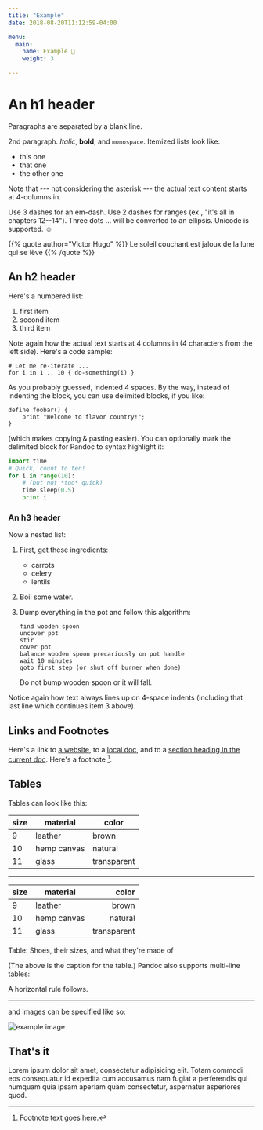 ```yaml
---
title: "Example"
date: 2018-08-20T11:12:59-04:00

menu:
  main:
    name: Example 📃
    weight: 3

---
```


# An h1 header

Paragraphs are separated by a blank line.

2nd paragraph. *Italic*, **bold**, and `monospace`. Itemized lists
look like:

  * this one
  * that one
  * the other one

Note that --- not considering the asterisk --- the actual text
content starts at 4-columns in.

Use 3 dashes for an em-dash. Use 2 dashes for ranges (ex., "it's all
in chapters 12--14"). Three dots ... will be converted to an ellipsis.
Unicode is supported. ☺

{{% quote author="Victor Hugo" %}}
Le soleil couchant est jaloux de la lune qui se lève
{{% /quote %}}

## An h2 header

Here's a numbered list:

 1. first item
 2. second item
 3. third item

Note again how the actual text starts at 4 columns in (4 characters
from the left side). Here's a code sample:

    # Let me re-iterate ...
    for i in 1 .. 10 { do-something(i) }

As you probably guessed, indented 4 spaces. By the way, instead of
indenting the block, you can use delimited blocks, if you like:

~~~
define foobar() {
    print "Welcome to flavor country!";
}
~~~

(which makes copying & pasting easier). You can optionally mark the
delimited block for Pandoc to syntax highlight it:

~~~python
import time
# Quick, count to ten!
for i in range(10):
    # (but not *too* quick)
    time.sleep(0.5)
    print i
~~~



### An h3 header ###

Now a nested list:

 1. First, get these ingredients:

      * carrots
      * celery
      * lentils

 2. Boil some water.

 3. Dump everything in the pot and follow
    this algorithm:

        find wooden spoon
        uncover pot
        stir
        cover pot
        balance wooden spoon precariously on pot handle
        wait 10 minutes
        goto first step (or shut off burner when done)

    Do not bump wooden spoon or it will fall.

Notice again how text always lines up on 4-space indents (including
that last line which continues item 3 above).

## Links and Footnotes

Here's a link to [a website](http://foo.bar), to a [local
doc](local-doc.html), and to a [section heading in the current
doc](#an-h2-header). Here's a footnote [^1].

[^1]: Footnote text goes here.

## Tables

Tables can look like this:

size |  material   |   color
-----|-------------|---------
9    | leather     | brown
10   | hemp canvas | natural
11   | glass       | transparent

***

size |  material   |   color
-----|-------------|---------:
9    | leather     | brown
10   | hemp canvas | natural
11   | glass       | transparent

Table: Shoes, their sizes, and what they're made of

(The above is the caption for the table.) Pandoc also supports
multi-line tables:

A horizontal rule follows.

***

and images can be specified like so:

![example image](../uploads/montreal.jpg "An exemplary image")

## That's it

Lorem ipsum dolor sit amet, consectetur adipisicing elit. Totam commodi eos consequatur id expedita cum accusamus nam fugiat a perferendis qui numquam quia ipsam aperiam quam consectetur, aspernatur asperiores quod.